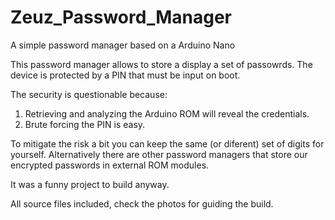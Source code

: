 # Zeuz_Password_Manager
A simple password manager based on a Arduino Nano

This password manager allows to store a display a set of passowrds.
The device is protected by a PIN that must be input on boot.

The security is questionable because:
1. Retrieving and analyzing the Arduino ROM will reveal the credentials.
2. Brute forcing the PIN is easy.

To mitigate the risk a bit you can keep the same (or diferent) set of digits for yourself.
Alternatively there are other password managers that store our encrypted passwords in external ROM modules.

It was a funny project to build anyway.

All source files included, check the photos for guiding the build.
